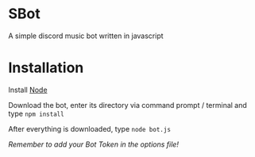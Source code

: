 # SBot
A simple discord music bot written in javascript

# Installation
Install [Node](https://nodejs.org)

Download the bot, enter its directory via command prompt / terminal and type `npm install`

After everything is downloaded, type `node bot.js`

*Remember to add your Bot Token in the options file!*
